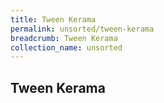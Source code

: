 ```yaml
---
title: Tween Kerama
permalink: unsorted/tween-kerama
breadcrumb: Tween Kerama
collection_name: unsorted
---
```


## **Tween Kerama**